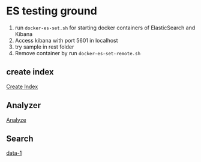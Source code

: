 # ES testing ground

1. run `docker-es-set.sh` for starting docker containers of ElasticSearch and Kibana
2. Access kibana with port 5601 in localhost
3. try sample in rest folder
4. Remove container by run `docker-es-set-remote.sh`

## create index

[Create Index](rest/setting.rest)

## Analyzer

[Analyze](rest/analyze.rest)

## Search

[data-1](rest/data-1.rest)
